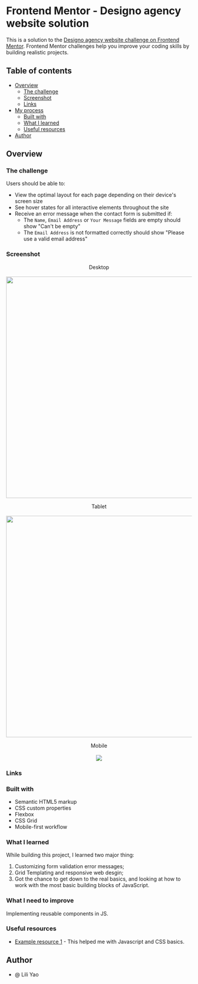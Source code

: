 # Frontend Mentor - Designo agency website solution

This is a solution to the [Designo agency website challenge on Frontend Mentor](https://www.frontendmentor.io/challenges/designo-multipage-website-G48K6rfUT). Frontend Mentor challenges help you improve your coding skills by building realistic projects. 

## Table of contents

- [Overview](#overview)
  - [The challenge](#the-challenge)
  - [Screenshot](#screenshot)
  - [Links](#links)
- [My process](#my-process)
  - [Built with](#built-with)
  - [What I learned](#what-i-learned)
  - [Useful resources](#useful-resources)
- [Author](#author)

## Overview

### The challenge

Users should be able to:

- View the optimal layout for each page depending on their device's screen size
- See hover states for all interactive elements throughout the site
- Receive an error message when the contact form is submitted if:
  - The `Name`, `Email Address` or `Your Message` fields are empty should show "Can't be empty"
  - The `Email Address` is not formatted correctly should show "Please use a valid email address"

### Screenshot

<p align="center">
   Desktop
   <br></br>
  <img width="600" src="./screenshots/desktop-version.png">
</p>

<p align="center">
   Tablet
   <br></br>
  <img width="600" src="./screenshots/tablet-version.png">
</p>

<p align="center">
   Mobile
   <br></br>
  <img src="./screenshots/mobile-version.png">
</p>


### Links



### Built with

- Semantic HTML5 markup
- CSS custom properties
- Flexbox
- CSS Grid
- Mobile-first workflow

### What I learned

While building this project, I learned two major thing:
  1. Customizing form validation error messages;
  2. Grid Templating and responsive web desgin;
  3. Got the chance to get down to the real basics, and looking at how to work with the most basic building blocks of JavaScript.

### What I need to improve
  Implementing reusable components in JS.

### Useful resources

- [Example resource 1](https://developer.mozilla.org/en-US/docs/Learn/JavaScript/First_steps) - This helped me with Javascript and CSS basics.

## Author

- @ Lili Yao
